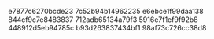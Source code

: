 e7877c6270bcde23
7c52b94b14962235
e6ebce1f99daa138
844cf9c7e8483837
712adb65134a79f3
5916e7f1ef9f92b8
448912d5eb94785c
b93d263837434bf1
98af73c726cc38d8

